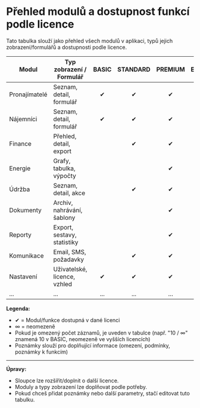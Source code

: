 # Přehled modulů a dostupnost funkcí podle licence

Tato tabulka slouží jako přehled všech modulů v aplikaci, typů jejich zobrazení/formulářů a dostupnosti podle licence.

| Modul           | Typ zobrazení / Formulář         | BASIC | STANDARD | PREMIUM | ENTERPRISE | Max. počet záznamů | Poznámka |
|-----------------|----------------------------------|:-----:|:--------:|:-------:|:----------:|:------------------:|----------|
| Pronajímatelé   | Seznam, detail, formulář         |   ✔   |    ✔     |   ✔     |     ✔      |        ∞           |          |
| Nájemníci       | Seznam, detail, formulář         |   ✔   |    ✔     |   ✔     |     ✔      |      10 / ∞        | BASIC = max 10 |
| Finance         | Přehled, detail, export          |       |    ✔     |   ✔     |     ✔      |        ∞           |          |
| Energie         | Grafy, tabulka, výpočty          |       |          |   ✔     |     ✔      |        ∞           |          |
| Údržba          | Seznam, detail, akce             |       |    ✔     |   ✔     |     ✔      |        ∞           |          |
| Dokumenty       | Archiv, nahrávání, šablony       |       |          |   ✔     |     ✔      |        ∞           |          |
| Reporty         | Export, sestavy, statistiky      |       |          |   ✔     |     ✔      |        ∞           |          |
| Komunikace      | Email, SMS, požadavky            |       |    ✔     |   ✔     |     ✔      |        ∞           |          |
| Nastavení       | Uživatelské, licence, vzhled     |   ✔   |    ✔     |   ✔     |     ✔      |        ∞           | Volba vzhledu |
| ...             | ...                              | ...   |   ...    |  ...    |    ...     |       ...          | ...      |

**Legenda:**
- ✔ = Modul/funkce dostupná v dané licenci
- ∞ = neomezeně
- Pokud je omezený počet záznamů, je uveden v tabulce (např. "10 / ∞" znamená 10 v BASIC, neomezeně ve vyšších licencích)
- Poznámky slouží pro doplňující informace (omezení, podmínky, poznámky k funkcím)

---

**Úpravy:**
- Sloupce lze rozšířit/doplnit o další licence.
- Moduly a typy zobrazení lze doplňovat podle potřeby.
- Pokud chceš přidat poznámky nebo další parametry, stačí editovat tuto tabulku.